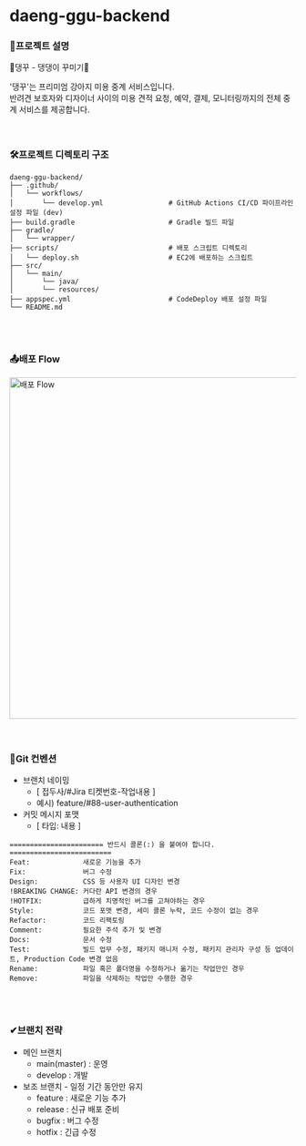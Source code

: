 # daeng-ggu-backend


### 🐶프로젝트 설명
🐾댕꾸 - 댕댕이 꾸미기🐾 </br>

'댕꾸'는 프리미엄 강아지 미용 중계 서비스입니다. </br>
반려견 보호자와 디자이너 사이의 미용 견적 요청, 예약, 결제, 모니터링까지의 전체 중계 서비스를 제공합니다. </br>
</br></br>

### 🛠프로젝트 디렉토리 구조
```
daeng-ggu-backend/
├── .github/
│   └── workflows/
│       └── develop.yml                # GitHub Actions CI/CD 파이프라인 설정 파일 (dev)
├── build.gradle                       # Gradle 빌드 파일
├── gradle/
│   └── wrapper/
├── scripts/                           # 배포 스크립트 디렉토리
│   └── deploy.sh                      # EC2에 배포하는 스크립트
├── src/
│   └── main/
│       └── java/
│       └── resources/
├── appspec.yml                        # CodeDeploy 배포 설정 파일
└── README.md 
``` 
</br></br>

### 📤배포 Flow
<img src="https://github.com/user-attachments/assets/2e451a3e-bb54-416b-88c0-c1785263d509" alt="배포 Flow" width="600"/></br>
</br></br>

### 📝Git 컨벤션
- 브랜치 네이밍
    - [ 접두사/#Jira 티켓번호-작업내용 ]
    - 예시) feature/#88-user-authentication
- 커밋 메시지 포맷
    - [ 타입: 내용 ]
```
======================= 반드시 콜론(:) 을 붙여야 합니다. =========================
Feat:             새로운 기능을 추가
Fix:              버그 수정
Design:           CSS 등 사용자 UI 디자인 변경
!BREAKING CHANGE: 커다란 API 변경의 경우
!HOTFIX:          급하게 치명적인 버그를 고쳐야하는 경우
Style:            코드 포맷 변경, 세미 콜론 누락, 코드 수정이 없는 경우
Refactor:         코드 리팩토링
Comment:          필요한 주석 추가 및 변경
Docs:             문서 수정
Test:             빌드 업무 수정, 패키지 매니저 수정, 패키지 관리자 구성 등 업데이트, Production Code 변경 없음
Rename:           파일 혹은 폴더명을 수정하거나 옮기는 작업만인 경우
Remove:           파일을 삭제하는 작업만 수행한 경우
```
</br></br>

### ✔브랜치 전략
- 메인 브랜치
    - main(master) : 운영
    - develop : 개발
- 보조 브랜치 - 일정 기간 동안만 유지
    - feature : 새로운 기능 추가
    - release : 신규 배포 준비
    - bugfix : 버그 수정
    - hotfix : 긴급 수정

